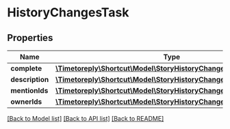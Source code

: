 # HistoryChangesTask

## Properties
Name | Type | Description | Notes
------------ | ------------- | ------------- | -------------
**complete** | [**\Timetoreply\Shortcut\Model\StoryHistoryChangeOldNewBool**](StoryHistoryChangeOldNewBool.md) |  | [optional] 
**description** | [**\Timetoreply\Shortcut\Model\StoryHistoryChangeOldNewStr**](StoryHistoryChangeOldNewStr.md) |  | [optional] 
**mentionIds** | [**\Timetoreply\Shortcut\Model\StoryHistoryChangeAddsRemovesUuid**](StoryHistoryChangeAddsRemovesUuid.md) |  | [optional] 
**ownerIds** | [**\Timetoreply\Shortcut\Model\StoryHistoryChangeAddsRemovesUuid**](StoryHistoryChangeAddsRemovesUuid.md) |  | [optional] 

[[Back to Model list]](../../README.md#documentation-for-models) [[Back to API list]](../../README.md#documentation-for-api-endpoints) [[Back to README]](../../README.md)

